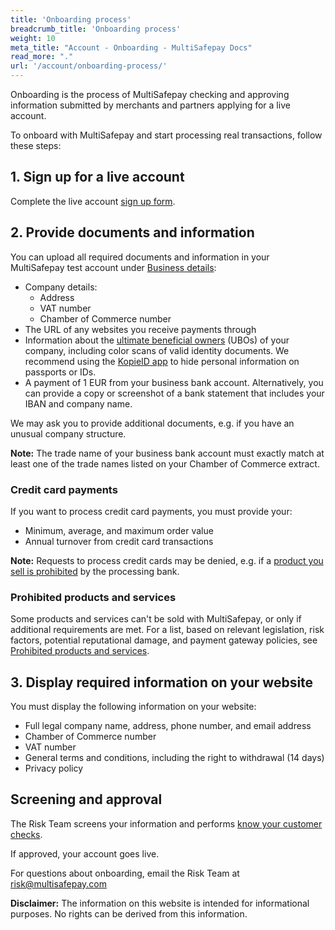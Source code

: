 ```yaml
---
title: 'Onboarding process'
breadcrumb_title: 'Onboarding process'
weight: 10
meta_title: "Account - Onboarding - MultiSafepay Docs"
read_more: "."
url: '/account/onboarding-process/'
---
```

Onboarding is the process of MultiSafepay checking and approving information submitted by merchants and partners applying for a live account.

To onboard with MultiSafepay and start processing real transactions, follow these steps:  

## 1. Sign up for a live account 
Complete the live account [sign up form](https://merchant.multisafepay.com/signup).

## 2. Provide documents and information

You can upload all required documents and information in your MultiSafepay test account under [Business details](https://merchant.multisafepay.com/onboarding):

* Company details:  
    - Address
    - VAT number
    - Chamber of Commerce number
* The URL of any websites you receive payments through 
* Information about the [ultimate beneficial owners](/account/ubo/) (UBOs) of your company, including color scans of valid identity documents. 
    We recommend using the [KopieID app](https://www.rijksoverheid.nl/onderwerpen/identiteitsfraude/vraag-en-antwoord/veilige-kopie-identiteitsbewijs) to hide personal information on passports or IDs.
* A payment of 1 EUR from your business bank account. Alternatively, you can provide a copy or screenshot of a bank statement that includes your IBAN and company name.

We may ask you to provide additional documents, e.g. if you have an unusual company structure.

**Note:** The trade name of your business bank account must exactly match at least one of the trade names listed on your Chamber of Commerce extract.

### Credit card payments
If you want to process credit card payments, you must provide your:

* Minimum, average, and maximum order value
* Annual turnover from credit card transactions

**Note:** Requests to process credit cards may be denied, e.g. if a [product you sell is prohibited](/faq/getting-started/prohibited-products-and-services/) by the processing bank.

### Prohibited products and services

Some products and services can't be sold with MultiSafepay, or only if additional requirements are met. For a list, based on relevant legislation, risk factors, potential reputational damage, and payment gateway policies, see [Prohibited products and services](/faq/getting-started/prohibited-products-and-services/).

## 3. Display required information on your website

You must display the following information on your website:

* Full legal company name, address, phone number, and email address
* Chamber of Commerce number
* VAT number
* General terms and conditions, including the right to withdrawal (14 days)
* Privacy policy

## Screening and approval
The Risk Team screens your information and performs [know your customer checks](/account/kyc/).

If approved, your account goes live.

For questions about onboarding, email the Risk Team at <risk@multisafepay.com>

**Disclaimer:** The information on this website is intended for informational purposes. No rights can be derived from this information.

